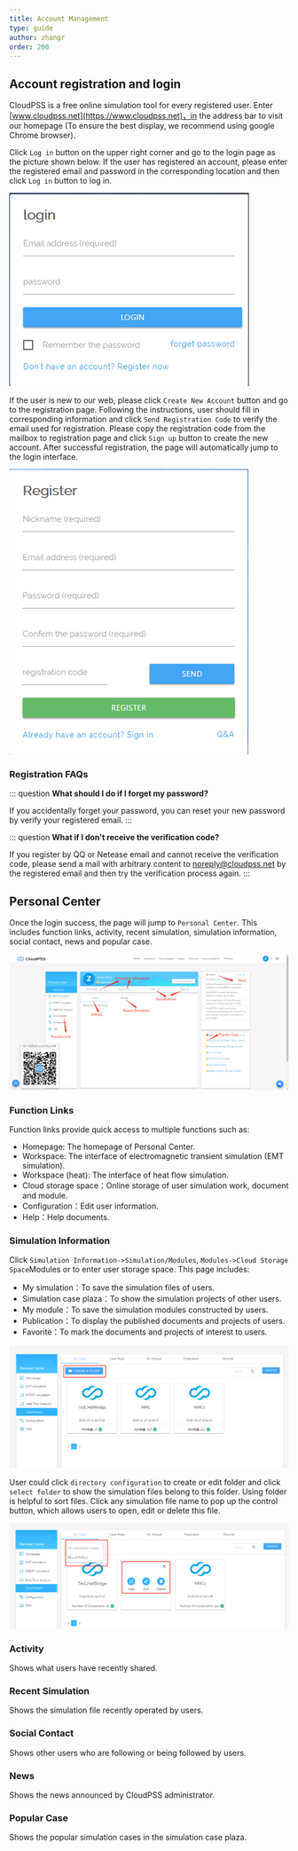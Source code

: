 ```yaml
---
title: Account Management
type: guide
author: zhangr
order: 200
---
```


## Account registration and login

CloudPSS is a free online simulation tool for every registered user. Enter [www.cloudpss.net](https://www.cloudpss.net)，in the address bar to visit our homepage (To ensure the best display, we recommend using google Chrome browser).

Click `Log in` button on the upper right corner and go to the login page as the picture shown below. If the user has registered an account, please enter the registered email and password in the corresponding location and then click `Log in` button to log in.

![Login interface](User1/Z1.png "Login Interface")

If the user is new to our web, please click `Create New Account` button and go to the registration page. Following the instructions, user should fill in corresponding information and click `Send Registration Code` to verify the email used for registration. Please copy the registration code from the mailbox to registration page and click `Sign up` button to create the new account. After successful registration, the page will automatically jump to the login interface.

![Registration interface](User1/Z2.png "Registration interface")


### Registration FAQs

::: question
**What should I do if I forget my password?**

If you accidentally forget your password, you can reset your new password by verify your registered email.
:::

::: question
**What if I don't receive the verification code?**

If you register by QQ or Netease email and cannot receive the verification code, please send a mail with arbitrary content to <noreply@cloudpss.net> by the registered email and then try the verification process again.
:::


## Personal Center

Once the login success, the page will jump to `Personal Center`. This includes function links, activity, recent simulation, simulation information, social contact, news and popular case.

![Interface of Personal Center](User1/Z3.png "Interface of Personal Center")

### Function Links

Function links provide quick access to multiple functions such as: 
+ Homepage: The homepage of Personal Center.
+ Workspace: The interface of electromagnetic transient simulation (EMT simulation).
+ Workspace (heat): The interface of heat flow simulation.
+ Cloud storage space：Online storage of user simulation work, document and module.
+ Configuration：Edit user information.
+ Help：Help documents.

### Simulation Information

Click `Simulation Information->Simulation/Modules`, `Modules->Cloud Storage Space`Modules or  to enter user storage space. This page includes:
+ My simulation：To save the simulation files of users.
+ Simulation case plaza：To show the simulation projects of other users.
+ My module：To save the simulation modules constructed by users.
+ Publication：To display the published documents and projects of users.
+ Favorite：To mark the documents and projects of interest to users.

![Interface 1 of the cloud storage space](User1/Z4.png "Interface 1 of the cloud storage space")

User could click `directory configuration` to create or edit folder and click `select folder` to show the simulation files belong to this folder. Using folder is helpful to sort files. Click any simulation file name to pop up the control button, which allows users to open, edit or delete this file.

![Interface 2 of the cloud storage space](User1/Z5.png "Interface 2 of the cloud storage space")

### Activity
 
Shows what users have recently shared. 

### Recent Simulation
	
Shows the simulation file recently operated by users.  
	
### Social Contact
	
Shows other users who are following or being followed by users.
	
### News
	
Shows the news announced by CloudPSS administrator.
	
### Popular Case
	
Shows the popular simulation cases in the simulation case plaza.

